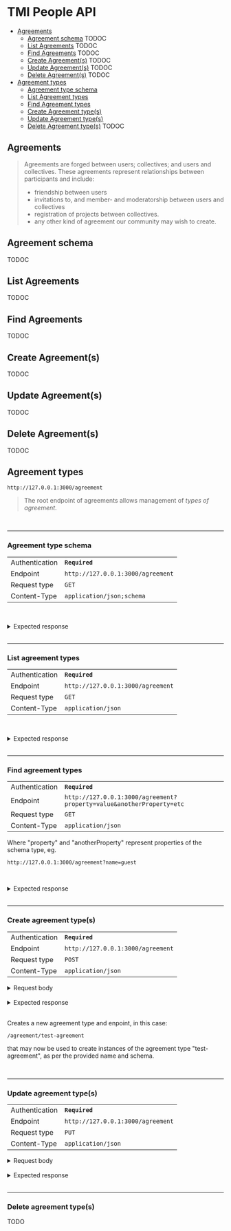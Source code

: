 # TMI People API


* [Agreements](#agreements)
  * [Agreement schema](#agreement-schema) TODOC
  * [List Agreements](#list-agreement) TODOC
  * [Find Agreements](#find-agreement) TODOC
  * [Create Agreement(s)](#create-agreement) TODOC
  * [Update Agreement(s)](#update-agreement) TODOC
  * [Delete Agreement(s)](#delete-agreement) TODOC
* [Agreement types](#agreement-types)
  * [Agreement type schema](#agreement-type-schema)
  * [List Agreement types](#list-agreement-types)
  * [Find Agreement types](#find-agreement-types)
  * [Create Agreement type(s)](#create-agreement-types)
  * [Update Agreement type(s)](#update-agreement-types)
  * [Delete Agreement type(s)](#delete-agreement-types) TODOC


## Agreements

>Agreements are forged between users; collectives; and users and collectives.
These agreements represent relationships between participants and include:
>
>* friendship between users
>* invitations to, and member- and moderatorship between users and collectives
>* registration of projects between collectives.
>* any other kind of agreement our community may wish to create.


## Agreement schema

TODOC


## List Agreements

TODOC


## Find Agreements

TODOC


## Create Agreement(s)

TODOC


## Update Agreement(s)

TODOC


## Delete Agreement(s)

TODOC


## Agreement types

```
http://127.0.0.1:3000/agreement
```

>The root endpoint of agreements allows management of *types of agreement*.

<br />
<hr />

### Agreement type schema

|||
--- | ---
Authentication| **`Required`**
Endpoint|`http://127.0.0.1:3000/agreement`
Request type| `GET`
Content-Type| `application/json;schema`

<br /><details><summary>Expected response</summary>

```JSON
{
    "code": 200,
    "schema": {
        "$schema": "http://json-schema.org/draft-07/schema#",
        "$id": "http://tmi.mobi/agreement/agreement.schema.json",
        "definitions": {
            "uei": {
                "$ref": "http://tmi.mobi/root.schema.json#/definitions/uei"
            },
            "participantRef": {
                "$ref": "http://tmi.mobi/root.schema.json#/definitions/participantRef"
            }
        },
        "type": "object",
        "title": "string",
        "name": "string",
        "properties": {
            "id": {
                "$ref": "#/definitions/uei"
            },
            "owner": {
                "$ref": "#/definitions/participantRef"
            },
            "schema": {
                "type": "object"
            }
        },
        "required": [
            "name",
            "owner",
            "schema"
        ]
    }
}
```

Where ```schema:``` is the
[JSON schema](endpoints/agreement/agreement.schema.json) that
defines agreement types.

</details><br />

---

### List agreement types

|||
--- | ---
Authentication| **`Required`**
Endpoint|`http://127.0.0.1:3000/agreement`
Request type| `GET`
Content-Type| `application/json`

<br /><details><summary>Expected response</summary>

```JSON
{
    "status": "Success",
    "code": 200,
    "expose": true,
    "entities": [
        {
            "owner": {
                "entityType": "collective",
                "id": 0
            },
            "name": "administrator",
            "schema": {
                "$schema": "http://json-schema.org/draft-07/schema#",
                "$id": "http://tmi.mobi/agreement/administrator/administrator.schema.json",
                "type": "object",
                "title": "Administrator Agreement",
                "allOf": [
                    {
                        "$ref": "http://tmi.mobi/agreement/base.agreement.schema.json"
                    }
                ]
            },
            "id": 0
        },
        {
            "owner": {
                "entityType": "collective",
                "id": 0
            },
            "name": "moderator",
            "schema": {
                "$schema": "http://json-schema.org/draft-07/schema#",
                "$id": "http://tmi.mobi/schemas/agreement/default/moderator.json",
                "type": "object",
                "title": "Moderator Agreement",
                "allOf": [
                    {
                        "$ref": "http://tmi.mobi/agreement/base.agreement.schema.json"
                    }
                ]
            },
            "id": 1
        },
        {
            "owner": {
                "entityType": "collective",
                "id": 0
            },
            "name": "member",
            "schema": {
                "$schema": "http://json-schema.org/draft-07/schema#",
                "$id": "http://tmi.mobi/agreement/default/member.agreement.schema.json",
                "type": "object",
                "title": "Membership Agreement",
                "allOf": [
                    {
                        "$ref": "http://tmi.mobi/agreement/base.agreement.schema.json"
                    }
                ]
            },
            "id": 2
        },
        {
            "owner": {
                "entityType": "collective",
                "id": 0
            },
            "name": "guest",
            "schema": {
                "$schema": "http://json-schema.org/draft-07/schema#",
                "$id": "http://tmi.mobi/schemas/agreement/default/guest.json",
                "type": "object",
                "title": "Guest Agreement",
                "allOf": [
                    {
                        "$ref": "http://tmi.mobi/agreement/base.agreement.schema.json"
                    }
                ]
            },
            "id": 3
        }
    ]
}
```

</details><br />

---
### Find agreement types

|||
--- | ---
Authentication| **`Required`**
Endpoint|`http://127.0.0.1:3000/agreement?property=value&anotherProperty=etc`
Request type| `GET`
Content-Type| `application/json`

Where "property" and "anotherProperty" represent properties of the schema type,
eg.

`http://127.0.0.1:3000/agreement?name=guest`

<br /><details><summary>Expected response</summary>

```JSON
{
    "status": "Success",
    "code": 200,
    "expose": true,
    "entities": [
        {
            "owner": {
                "entityType": "collective",
                "id": 0
            },
            "name": "guest",
            "schema": {
                "$schema": "http://json-schema.org/draft-07/schema#",
                "$id": "http://tmi.mobi/schemas/agreement/default/guest.json",
                "type": "object",
                "title": "Guest Agreement",
                "allOf": [
                    {
                        "$ref": "http://tmi.mobi/agreement/base.agreement.schema.json"
                    }
                ]
            },
            "id": 3
        }
    ]
}
```

</details><br />

---


### Create agreement type(s)

|||
--- | ---
Authentication| **`Required`**
Endpoint|`http://127.0.0.1:3000/agreement`
Request type| `POST`
Content-Type| `application/json`

<details><summary>Request body</summary>

```JSON
[
        {
            "owner": {
                "entityType": "collective",
                "id": 0
            },
            "name": "test-agreement",
            "schema": {
                "$schema": "http://json-schema.org/draft-07/schema#",
                "$id": "http://tmi.mobi/schemas/agreement/test-agreement",
                "type": "object",
                "title": "Test Agreement",
                "allOf": [
                    {
                        "$ref": "http://tmi.mobi/agreement/base.agreement.schema.json"
                    }
                ],
                "properties": {
                    "newProp": {
                        "type": "string"
                    }
                }
            },
            "id": 4
        }
    ]
```

</details><br />

<details><summary>Expected response</summary>

```JSON
{
    "status": "Entities created",
    "code": 201,
    "expose": true,
    "entities": [
        {
            "owner": {
                "entityType": "collective",
                "id": 0
            },
            "name": "test-agreement",
            "schema": {
                "$schema": "http://json-schema.org/draft-07/schema#",
                "$id": "http://tmi.mobi/schemas/agreement/test-agreement",
                "type": "object",
                "title": "Test Agreement",
                "allOf": [
                    {
                        "$ref": "http://tmi.mobi/agreement/base.agreement.schema.json"
                    }
                ],
                "properties": {
                    "newProp": {
                        "type": "string"
                    }
                }
            },
            "id": 4
        }
    ]
}
```

</details><br />

Creates a new agreement type and enpoint, in this case:
```
/agreement/test-agreement
```
that may now be used to create instances of the agreement type "test-agreement",
as per the provided name and schema.

<br />

---

### Update agreement type(s)

|||
--- | ---
Authentication| **`Required`**
Endpoint|`http://127.0.0.1:3000/agreement`
Request type| `PUT`
Content-Type| `application/json`

<details><summary>Request body</summary>

```JSON
[
	{
		"owner": {"entityType": "collective", "id": 0},
		"name": "test-agreement",
		"schema": {
			"$schema": "http://json-schema.org/draft-07/schema#",
			"$id": "http://tmi.mobi/schemas/agreement/default/guest.json",

			"type": "object",
			"title": "Test Agreement",

			"allOf": [
				{"$ref": "http://tmi.mobi/agreement/base.agreement.schema.json"}
			],
			"properties": {
				"newProp": "boolean"
			}
		}
	}
]
```
</details>

</details><br />
<details><summary>Expected response</summary>

```JSON
{
    "status": "Success",
    "code": 200,
    "expose": true,
    "entities": [
        {
            "owner": {
                "entityType": "collective",
                "id": 0
            },
            "name": "test-agreement",
            "schema": {
                "$schema": "http://json-schema.org/draft-07/schema#",
                "$id": "http://tmi.mobi/schemas/agreement/test-agreement",
                "type": "object",
                "title": "Test Agreement",
                "allOf": [
                    {
                        "$ref": "http://tmi.mobi/agreement/base.agreement.schema.json"
                    }
                ],
                "properties": {
                    "newProp": {
                        "type": "boolean"
                    }
                }
            },
            "id": 4
        }
    ]
}
```

</details><br /><hr />


### Delete agreement type(s)

TODO